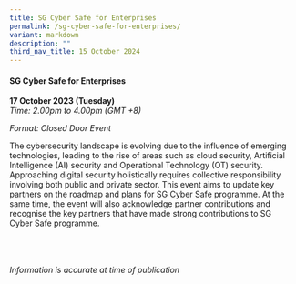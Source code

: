 ```yaml
---
title: SG Cyber Safe for Enterprises
permalink: /sg-cyber-safe-for-enterprises/
variant: markdown
description: ""
third_nav_title: 15 October 2024
---
```

#### **SG Cyber Safe for Enterprises**

**17 October 2023 (Tuesday)**  
*Time: 2.00pm to 4.00pm (GMT +8)*

*Format: Closed Door Event*

The cybersecurity landscape is evolving due to the influence of emerging technologies, leading to the rise of areas such as cloud security, Artificial Intelligence (AI) security and Operational Technology (OT) security. Approaching digital security holistically requires collective responsibility involving both public and private sector. This event aims to update key partners on the roadmap and plans for SG Cyber Safe programme. At the same time, the event will also acknowledge partner contributions and recognise the key partners that have made strong contributions to SG Cyber Safe programme.

<br><br><br>
*Information is accurate at time of publication*